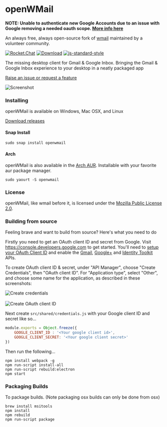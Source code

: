 # openWMail

**NOTE: Unable to authenticate new Google Accounts due to an issue with Google removing a needed oauth scope.  [More info here](https://github.com/openWMail/openWMail/issues/63)**

An always free, always open-source fork of [wmail](https://github.com/Thomas101/wmail) maintained by a volunteer community.

[![Rocket.Chat](https://openwmail.rocket.chat/api/v1/shield.svg?type=channel&channel=general)](https://openwmail.rocket.chat/channel/general)
[![Download](https://img.shields.io/github/downloads/openWMail/openWMail/total.svg)](https://github.com/openWMail/openWMail/releases)
[![js-standard-style](https://img.shields.io/badge/code%20style-standard-brightgreen.svg)](http://standardjs.com/)

The missing desktop client for Gmail & Google Inbox. Bringing the Gmail & Google Inbox experience to your desktop in a neatly packaged app

[Raise an issue or request a feature](https://github.com/openWMail/openWMail/issues)

![Screenshot](https://raw.githubusercontent.com/openWMail/openWMail/master/.github/screenshot.png "Screenshot")

### Installing
openWMail is available on Windows, Mac OSX, and Linux

[Download releases](https://github.com/openWMail/openWMail/releases)

#### Snap Install
```
sudo snap install openwmail
```

#### Arch
openWMail is also available in the [Arch AUR](https://aur.archlinux.org/packages/openwmail/).  Installable with your favorite aur package manager.
```
sudo yaourt -S openwmail
```

### License

openWMail, like wmail before it, is licensed under the [Mozilla Public License 2.0](./LICENSE).

### Building from source

Feeling brave and want to build from source? Here's what you need to do

Firstly you need to get an OAuth client ID and secret from Google.
Visit https://console.developers.google.com to get started.
You'll need to [setup your OAuth Client ID](https://console.developers.google.com/apis/credentials) and enable the [Gmail](https://console.developers.google.com/apis/api/gmail/overview), [Google+](https://console.developers.google.com/apis/api/plus/overview) and [Identity Toolkit](https://console.developers.google.com/apis/api/identitytoolkit/overview) APIs.

To create OAuth client ID & secret, under "API Manager", choose "Create Credentials", then "OAuth client ID".
For "Application type", select "Other", and choose some name for the application, as described in these screenshots:

![Create credentials](https://raw.githubusercontent.com/openWMail/openWMail/master/.github/gdc-create-credentials.png "Create Credentials")
<br />
<br />
![Create OAuth client ID](https://raw.githubusercontent.com/openWMail/openWMail/master/.github/gdc-oauth-client-id-creation.png "Create OAuth Client ID")

Next create `src/shared/credentials.js` with your Google client ID and secret like so...

```js
module.exports = Object.freeze({
	GOOGLE_CLIENT_ID : '<Your google client id>',
	GOOGLE_CLIENT_SECRET: '<Your google client secret>'
})
```

Then run the following...

```
npm install webpack -g
npm run-script install-all
npm run-script rebuild:electron
npm start
```

### Packaging Builds

To package builds. (Note packaging osx builds can only be done from osx)
```
brew install msitools
npm install
npm rebuild
npm run-script package
```

